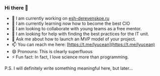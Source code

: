 ### Hi there 👋
- 🔭 I am currently working on [esh-derevenskoe.ru](http://esh-derevenskoe.ru/)
- 🌱 I am currently learning now how to become the best CIO
- 👯 I am looking to collaborate with young teams as a free mentor.
- 🤔 I am looking for help with finding the best practices for the IT unit.
- 💬 Ask me about how to launch an MVP model of your project.
- 📫 You can reach me here: [https://t.me/lyucean](https://t.me/lyucean)
- 😄 Pronouns: This is clearly superfluous
- ⚡ Fun fact: In fact, I love science more than programming.

P.S. I will definitely write something meaningful here, but later...
